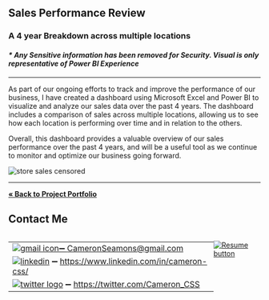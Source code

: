 ## Sales Performance Review

### A 4 year Breakdown across multiple locations

#### _* Any Sensitive information has been removed for Security. Visual is only representative of Power BI Experience_


---

As part of our ongoing efforts to track and improve the performance of our business, I have created a dashboard using Microsoft Excel and Power BI to visualize and analyze our sales data over the past 4 years. 
The dashboard includes a comparison of sales across multiple locations, allowing us to see how each location is performing over time and in relation to the others.

Overall, this dashboard provides a valuable overview of our sales performance over the past 4 years, and will be a useful tool as we continue to monitor and optimize our business going forward.


![store sales censored](https://user-images.githubusercontent.com/121735588/211135542-dbfd60f3-b0d1-4ff1-8640-bca178c5b884.jpg)

----

<a href="https://github.com/CameronCSS/PersonalProjects"><strong>« Back to Project Portfolio</strong></a>

## Contact Me

<div style="display: flex;">
  <table style="flex: 1;">
  
||
| --- |
| <a href="mailto:CameronSeamons@gmail.com">![gmail icon](https://user-images.githubusercontent.com/121735588/216516513-1bd223b5-89d4-4d02-860e-b132c18c47d9.png):heavy_minus_sign: CameronSeamons@gmail.com |
| <a href="https://www.linkedin.com/in/cameron-css/">![linkedin](https://user-images.githubusercontent.com/121735588/215363352-ad51a5e1-0de8-48be-8ceb-28c610e5d34d.png)</a> :heavy_minus_sign: https://www.linkedin.com/in/cameron-css/|
| <a href="https://twitter.com/Cameron_CSS">![twitter logo](https://user-images.githubusercontent.com/121735588/215363444-e4b080b6-e122-49cb-8b41-601dab6e10eb.png)</a> :heavy_minus_sign: https://twitter.com/Cameron_CSS |

  </table>
  <p style="margin-left: auto;">
    <a href="https://drive.google.com/file/d/1YaM4hDtt2-79ShBVTN06Y3BU79LvFw6J/view?usp=sharing" target="_blank" rel="noopener noreferrer">
      <img src="https://user-images.githubusercontent.com/121735588/215364205-abdfc0ac-53db-4733-8d43-b57c1bafb802.png" alt="Resume button">
    </a>
  </p>
</div>

